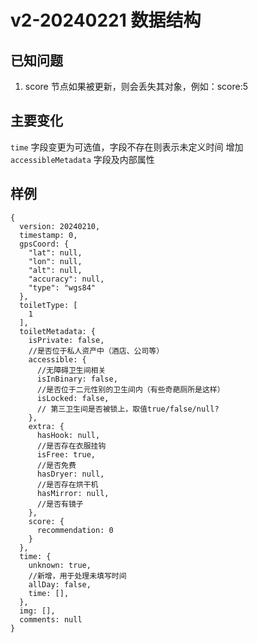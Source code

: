 # v2-20240221 数据结构

## 已知问题

1. score 节点如果被更新，则会丢失其对象，例如：score:5

## 主要变化

``time`` 字段变更为可选值，字段不存在则表示未定义时间
增加 ``accessibleMetadata`` 字段及内部属性

## 样例

```json5
{
  version: 20240210,
  timestamp: 0,
  gpsCoord: {
    "lat": null,
    "lon": null,
    "alt": null,
    "accuracy": null,
    "type": "wgs84"
  },
  toiletType: [
    1
  ],
  toiletMetadata: {
    isPrivate: false,
    //是否位于私人资产中（酒店、公司等）
    accessible: {
      //无障碍卫生间相关
      isInBinary: false,
      //是否位于二元性别的卫生间内（有些奇葩厕所是这样）
      isLocked: false,
      // 第三卫生间是否被锁上，取值true/false/null?
    },
    extra: {
      hasHook: null,
      //是否存在衣服挂钩
      isFree: true,
      //是否免费
      hasDryer: null,
      //是否存在烘干机
      hasMirror: null,
      //是否有镜子
    },
    score: {
      recommendation: 0
    }
  },
  time: {
    unknown: true,
    //新增，用于处理未填写时间
    allDay: false,
    time: [],
  },
  img: [],
  comments: null
}
```